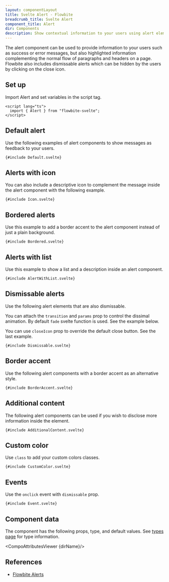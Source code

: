 ```yaml
---
layout: componentLayout
title: Svelte Alert - Flowbite
breadcrumb_title: Svelte Alert
component_title: Alert
dir: Components
description: Show contextual information to your users using alert elements based on Tailwind CSS
---
```


<script lang="ts">
  import { CompoAttributesViewer,  GitHubCompoLinks, toKebabCase } from '../../utils'
  const dirName = toKebabCase(component_title);
</script>

The alert component can be used to provide information to your users such as success or error messages, but also highlighted information complementing the normal flow of paragraphs and headers on a page. Flowbite also includes dismissable alerts which can be hidden by the users by clicking on the close icon.

## Set up

Import Alert and set variables in the script tag.

```svelte example hideOutput
<script lang="ts">
  import { Alert } from "flowbite-svelte";
</script>
```

## Default alert

Use the following examples of alert components to show messages as feedback to your users.

```svelte example class="flex flex-col gap-4"
{#include Default.svelte}
```

## Alerts with icon

You can also include a descriptive icon to complement the message inside the alert component with the following example.

```svelte example class="flex flex-col gap-4"
{#include Icon.svelte}
```

## Bordered alerts

Use this example to add a border accent to the alert component instead of just a plain background.

```svelte example class="flex flex-col gap-4"
{#include Bordered.svelte}
```

## Alerts with list

Use this example to show a list and a description inside an alert component.

```svelte example class="flex flex-col gap-4"
{#include AlertWithList.svelte}
```

## Dismissable alerts

Use the following alert elements that are also dismissable.

You can attach the `transition` and `params` prop to control the dissimal animation. By default `fade` svelte function is used. See the example below.

You can use `closeIcon` prop to override the default close button. See the last example.

```svelte example class="flex flex-col gap-4"
{#include Dismissable.svelte}
```

## Border accent

Use the following alert components with a border accent as an alternative style.

```svelte example class="flex flex-col gap-4"
{#include BorderAccent.svelte}
```

## Additional content

The following alert components can be used if you wish to disclose more information inside the element.

```svelte example class="flex flex-col gap-4"
{#include AdditionalContent.svelte}
```

## Custom color

Use `class` to add your custom colors classes.

```svelte example class="flex flex-col gap-4" hideScript
{#include CustomColor.svelte}
```

## Events

Use the `onclick` event with `dismissable` prop.

```svelte example class="flex flex-col gap-4"
{#include Event.svelte}
```

## Component data

The component has the following props, type, and default values. See [types page](/docs/pages/typescript) for type information.

<CompoAttributesViewer {dirName}/>

## References

- [Flowbite Alerts](https://flowbite.com/docs/components/alerts/)

<GitHubCompoLinks />
